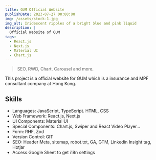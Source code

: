 ```yaml
---
title: GUM Official Website
publishDate: 2023-07-27 00:00:00
img: /assets/stock-1.jpg
img_alt: Iridescent ripples of a bright blue and pink liquid
description: |
  Official Website of GUM
tags:
  - React.js
  - Next.js
  - Material UI
  - Chart.js
---
```


> SEO, RWD, Chart, Carousel and more.

This project is a official website for GUM which is a insurance and MPF
consultant company at Hong Kong.

## Skills

- Languages: JavaScript, TypeScript. HTML, CSS
- Web Framework: React.js, Next.js
- UI Components: Material UI
- Special Components: Chart.js, Swiper and React Video Player…
- Form: RHF, Zod
- Version Control: GIT
- SEO: Header Meta, sitemap, robot.txt, GA, GTM, Linkedin Insight tag, Hotjar
- Access Google Sheet to get i18n settings
